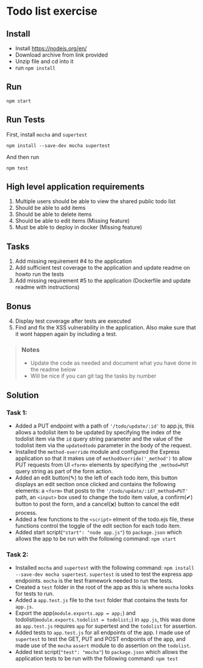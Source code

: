 # Todo list exercise

## Install

- Install https://nodejs.org/en/
- Download archive from link provided
- Unzip file and cd into it
- run `npm install`

## Run
`npm start`

## Run Tests
First, install `mocha` and `supertest`

```
npm install --save-dev mocha supertest
```

And then run

```
npm test
```

## High level application requirements
1. Multiple users should be able to view the shared public todo list
2. Should be able to add items
3. Should be able to delete items
4. Should be able to edit items (Missing feature)
5. Must be able to deploy in docker (Missing feature)

## Tasks
1. Add missing requirement #4 to the application
2. Add sufficient test coverage to the application and update readme on howto run the tests
3. Add missing requirement #5 to the application (Dockerfile and update readme with instructions)

## Bonus
4. Display test coverage after tests are executed
5. Find and fix the XSS vulnerability in the application. Also make sure that it wont happen again by including a test.

> ### Notes
> - Update the code as needed and document what you have done in the readme below
> - Will be nice if you can git tag the tasks by number

## Solution

### Task 1:

* Added a PUT endpoint with a path of `'/todo/update/:id'` to app.js, this allows a todolist item to be updated by specifying the index of the todolist item via the `id` query string parameter and the value of the todolist item via the `updatedtodo` parameter in the body of the request.
* Installed the `method-override` module and configured the Express application so that it makes use of `methodOverride('_method')` to allow PUT requests from UI `<form>` elements by specifying the `_method=PUT` query string as part of the form action.
* Added an edit button(✎) to the left of each todo item, this button displays an edit section once clicked and contains the following elements: a `<form>` that posts to the `'/todo/update/:id?_method=PUT'` path, an `<input>` box used to change the todo item value, a confirm(✔) button to post the form, and a cancel(🗙) button to cancel the edit process.
* Added a few functions to the `<script>` elment of the todo.ejs file, these functions control the toggle of the edit section for each todo item.
* Added start script(`"start": "node app.js"`) to `package.json` which allows the app to be run with the following command: `npm start`

### Task 2:
* Installed `mocha` and `supertest` with the following command: `npm install --save-dev mocha supertest`. `supertest` is used to test the express app endpoints. `mocha` is the test framework needed to run the tests.
* Created a `test` folder in the root of the app as this is where `mocha` looks for tests to run.
* Added a `app.test.js` file to the `test` folder that contains the tests for `app.js`.
* Export the app(`module.exports.app = app;`) and todolist(`module.exports.todolist = todolist;`) in `app.js`, this was done as `app.test.js` requires `app` for supertest and the `todolist` for assertion.
*  Added tests to `app.test.js` for all endpoints of the app. I made use of `supertest` to test the GET, PUT and POST endpoints of the app, and made use of the `mocha` `assert` module to do assertion on the `todolist`. 
* Added test script(`"test": "mocha"`) to `package.json` which allows the application tests to be run with the following command: `npm test`

